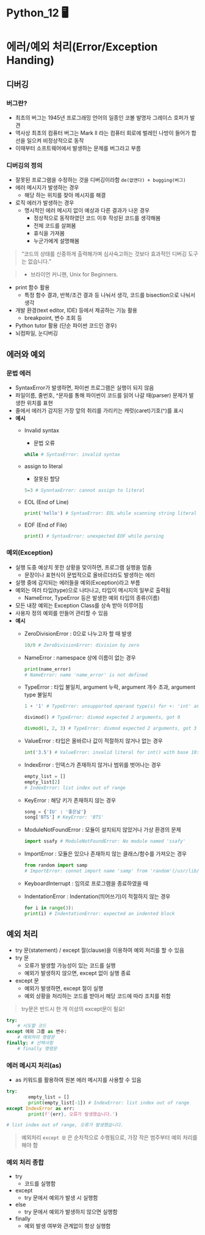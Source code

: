 # Python_12 🖥️

# 에러/예외 처리(Error/Exception Handing)

## 디버깅

### 버그란?

- 최초의 버그는 1945년 프로그래밍 언어의 일종인 코볼 발명자 그레이스 호퍼가 발견
- 역사상 최초의 컴퓨터 버그는 Mark ll 라는 컴퓨터 회로에 벌레인 나방이 들어가 합선을 일으켜 비정상적으로 동작
- 이때부터 소프트웨어에서 발생하는 문제를 버그라고 부름

### 디버깅의 정의

- 잘못된 프로그램을 수정하는 것을 디버깅이라함 `de(없앤다) + bugging(버그)`
- 에러 메시지가 발생하는 경우
    - 해당 하는 위치를 찾아 메시지를 해결
- 로직 에러가 발생하는 경우
    - 명시적인 에러 메시지 없이 예상과 다른 결과가 나온 경우
        - 정상적으로 동작하였던 코드 이후 작성된 코드를 생각해봄
        - 전체 코드를 살펴봄
        - 휴식을 가져봄
        - 누군가에게 설명해봄

> “코드의 상태를 신중하게 출력해가며 심사숙고하는 것보다 효과적인 디버깅 도구는 없습니다.”
> 

> - 브라이언 커니핸, Unix for Beginners.
> 
- print 함수 활용
    - 특정 함수 결과, 반복/조건 결과 등 나눠서 생각, 코드를 bisection으로 나눠서 생각
- 개발 환경(text editor, IDE) 등에서 제공하는 기능 활용
    - breakpoint, 변수 조회 등
- Python tutor 활용 (단순 파이썬 코드인 경우)
- 뇌컴파일, 눈디버깅

## 에러와 예외

### 문법 에러

- SyntaxError가 발생하면, 파이썬 프로그램은 실행이 되지 않음
- 파일이름, 줄번호, ^문자를 통해 파이썬이 코드를 읽어 나갈 때(parser) 문제가 발생한 위치를 표현
- 줄에서 에러가 감지된 가장 앞의 취리를 가리키는 캐럿(caret)기호(^)를 표시
- **예시**
    - Invalid syntax
        - 문법 오류
        
        ```python
        while # SyntaxError: invalid syntax
        ```
        
    - assign to literal
        - 잘못된 할당
        
        ```python
        5=3 # SynntaxError: cannot assign to literal
        ```
        
    - EOL (End of Line)
        
        ```python
        print('hello') # SyntaxError: EOL while scanning string literal
        ```
        
    - EOF (End of File)
        
        ```python
        print() # SyntaxError: unexpected EOF while parsing
        ```
        

### 예외(Exception)

- 실행 도중 예상치 못한 상황을 맞이하면, 프로그램 실행을 멈춤
    - 문장이나 표현식이 문법적으로 올바르더라도 발생하는 에러
- 실행 중에 감지되는 에러들을 예외(Exception)라고 부름
- 예외는 여러 타입(type)으로 나타나고, 타입이 메시지의 일부로 출력됨
    - NameError, TypeError 등은 발생한 예외 타입의 종류(이름)
- 모든 내장 예외는 Exception Class를 상속 받아 이루어짐
- 사용자 정의 예외를 만들어 관리할 수 있음
- **예시**
    - ZeroDivisionError : 0으로 나누고자 할 때 발생
        
        ```python
        10/0 # ZeroDivisionError: division by zero
        ```
        
    - NameError : namespace 상에 이름이 없는 경우
        
        ```python
        print(name_error)
        # NameError: name 'name_error' is not defined
        ```
        
    - TypeError : 타입 불일치, argument 누락, argument 개수 초과, argument type 불일치
        
        ```python
        1 + '1' # TypeError: unsupported operand type(s) for +: 'int' and 'str'
        
        divimod() # TypeError: divmod expected 2 arguments, got 0
        
        divmod(1, 2, 3) # TypeError: divmod expected 2 arguments, got 3
        ```
        
    - ValueError : 타입은 올바르나 값이 적절하지 않거나 없는 경우
        
        ```python
        int('3.5') # ValueError: invalid literal for int() with base 10: '3.5'
        ```
        
    - IndexError : 인덱스가 존재하지 않거나 범위를 벗어나는 경우
        
        ```python
        empty_list = []
        empty_list[2]
        # IndexError: list index out of range
        ```
        
    - KeyError : 해당 키가 존재하지 않는 경우
        
        ```python
        song = {'IU' : '좋은날'}
        song['BTS'] # KeyError: 'BTS'
        ```
        
    - ModuleNotFoundError : 모듈이 설치되지 않았거나 가상 환경의 문제
        
        ```python
        import ssafy # ModuleNotFoundError: No module named 'ssafy' 
        ```
        
    - ImportError : 모듈은 있으나 존재하지 않는 클래스/함수를 가져오는 경우
        
        ```python
        from random import samp
        # ImportError: connot import name 'samp' from 'random'(/usr/lib/python3.9/random.py)
        ```
        
    - KeyboardInterrupt : 임의로 프로그램을 종료하였을 때
    - IndentationError : Indentation(띄어쓰기)이 적절하지 않는 경우
        
        ```python
        for i in range(3):
        print(i) # IndentationError: expected an indented block
        ```
        

## 예외 처리

- try 문(statement) / except 절(clause)을 이용하여 예외 처리를 할 수 있음
- try 문
    - 오류가 발생할 가능성이 있는 코드를 실행
    - 예외가 발생하지 않으면, except 없이 실행 종료
- except 문
    - 예외가 발생하면, except 절이 실행
    - 예외 상황을 처리하는 코드를 받아서 해당 코드에 따라 조치를 취함

> try문은 반드시 한 개 이상의 except문이 필요!
> 

```python
try:
	# 시도할 코드
except 에외 그룹 as 변수:
	# 예외처리 명령문
finally: # 선택사항
	# finally 명령문
```

### 에러 메시지 처리(as)

- as 키워드를 활용하여 원본 에러 메시지를 사용할 수 있음

```python
try:
		empty_list = []
		print(empty_list[-1]) # IndexError: list index out of range 
except IndexError as err:
		print(f'{err}, 오류가 발생했습니다.')

# list index out of range, 오류가 발생했습니다.
```

> 예외처리 `except 문` 은 순차적으로 수행됨으로, 가장 작은 범주부터 예외 처리를 해야 함
> 

### 예외 처리 종합

- try
    - 코드를 실행함
- except
    - try 문에서 예외가 발생 시 실행함
- else
    - try 문에서 예외가 발생하지 않으면 실행함
- finally
    - 예외 발생 여부와 관계없이 항상 실행함
